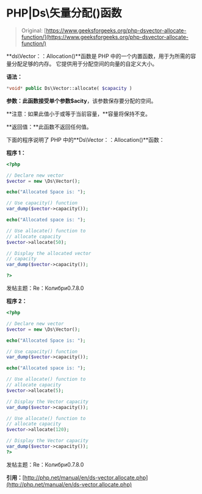 # PHP|Ds\矢量分配()函数

> Original: [https://www.geeksforgeeks.org/php-dsvector-allocate-function/](https://www.geeksforgeeks.org/php-dsvector-allocate-function/)

**ds\Vector：：Allocation()**函数是 PHP 中的一个内置函数，用于为所需的容量分配足够的内存。 它提供用于分配空间的向量的自定义大小。

**语法：**

```php
*void* public Ds\Vector::allocate( $capacity ) 

```

**参数：**此函数接受单个参数**$acity**，该参数保存要分配的空间。

**注意：如果此值小于或等于当前容量，**容量将保持不变。

**返回值：**此函数不返回任何值。

下面的程序说明了 PHP 中的**Ds\Vector：：Allocation()**函数：

**程序 1：**

```php
<?php

// Declare new vector
$vector = new \Ds\Vector();

echo("Allocated Space is: ");

// Use capacity() function
var_dump($vector->capacity());

echo("Allocated space is: ");

// Use allocate() function to 
// allocate capacity
$vector->allocate(50);

// Display the allocated vector
// capacity
var_dump($vector->capacity());

?> 
```

发帖主题：Re：Колибри0.7.8.0

**程序 2：**

```php
<?php

// Declare new vector
$vector = new \Ds\Vector();

echo("Allocated Space is: ");

// Use capacity() function
var_dump($vector->capacity());

echo("Allocated space is: ");

// Use allocate() function to 
// allocate capacity
$vector->allocate(5);

// Display the Vector capacity
var_dump($vector->capacity());

// Use allocate() function to 
// allocate capacity
$vector->allocate(120);

// Display the Vector capacity
var_dump($vector->capacity());
?> 
```

发帖主题：Re：Колибри0.7.8.0

**引用：**[http://php.net/manual/en/ds-vector.allocate.php](http://php.net/manual/en/ds-vector.allocate.php)